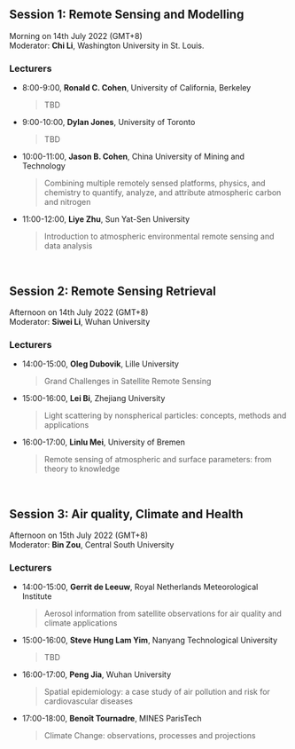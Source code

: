 ## Session 1: Remote Sensing and Modelling
Morning on 14th July 2022 (GMT+8)  
Moderator: **Chi Li**, Washington University in St. Louis.   
### Lecturers
- 8:00-9:00, **Ronald C. Cohen**, University of California, Berkeley 
    > TBD
- 9:00-10:00, **Dylan Jones**, University of Toronto
    > TBD
- 10:00-11:00, **Jason B. Cohen**, China University of Mining and Technology  
    > Combining multiple remotely sensed platforms, physics, and chemistry to quantify, analyze, and attribute atmospheric carbon and nitrogen
- 11:00-12:00, **Liye Zhu**, Sun Yat-Sen University
    > Introduction to atmospheric environmental remote sensing and data analysis

<br>

## Session 2: Remote Sensing Retrieval
Afternoon on 14th July 2022 (GMT+8)  
Moderator: **Siwei Li**, Wuhan University  
### Lecturers
- 14:00-15:00, **Oleg Dubovik**, Lille University
    > Grand Challenges in Satellite Remote Sensing
- 15:00-16:00, **Lei Bi**, Zhejiang University
    > Light scattering by nonspherical particles: concepts, methods and applications
- 16:00-17:00, **Linlu Mei**, University of Bremen
    > Remote sensing of atmospheric and surface parameters: from theory to knowledge

<br>

## Session 3: Air quality, Climate and Health
Afternoon on 15th July 2022 (GMT+8)  
Moderator: **Bin Zou**, Central South University  
### Lecturers
- 14:00-15:00, **Gerrit de Leeuw**, Royal Netherlands Meteorological Institute
    > Aerosol information from satellite observations for air quality and climate applications
- 15:00-16:00, **Steve Hung Lam Yim**, Nanyang Technological University 
    > TBD
- 16:00-17:00, **Peng Jia**, Wuhan University
    > Spatial epidemiology: a case study of air pollution and risk for cardiovascular diseases
- 17:00-18:00, **Benoît Tournadre**, MINES ParisTech
    > Climate Change: observations, processes and projections

